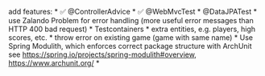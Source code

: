 add features:
    * ✅ @ControllerAdvice
    * ✅ @WebMvcTest
    * @DataJPATest
    * use Zalando Problem for error handling (more useful error messages than HTTP 400 bad request)
    * Testcontainers
    * extra entities, e.g. players, high scores, etc.
    * throw error on existing game (game with same name)
    * Use Spring Modulith, which enforces correct package structure with ArchUnit
        see https://spring.io/projects/spring-modulith#overview, https://www.archunit.org/
    *

